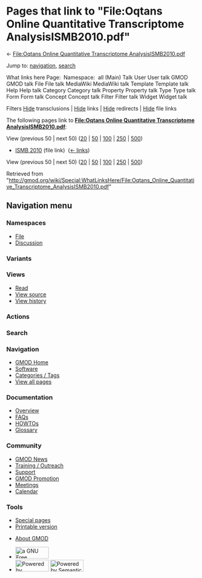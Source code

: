 <div id="mw-page-base" class="noprint">

</div>

<div id="mw-head-base" class="noprint">

</div>

<div id="content" class="mw-body" role="main">

<span id="top"></span>

<div id="mw-js-message" style="display:none;">

</div>



# <span dir="auto">Pages that link to "File:Oqtans Online Quantitative Transcriptome AnalysisISMB2010.pdf"</span>

<div id="bodyContent">

<div id="contentSub">

← [File:Oqtans Online Quantitative Transcriptome
AnalysisISMB2010.pdf](/wiki/File:Oqtans_Online_Quantitative_Transcriptome_AnalysisISMB2010.pdf "File:Oqtans Online Quantitative Transcriptome AnalysisISMB2010.pdf")

</div>

<div id="jump-to-nav" class="mw-jump">

Jump to: [navigation](#mw-navigation), [search](#p-search)

</div>

<div id="mw-content-text">

What links here Page:  Namespace:  all (Main) Talk User User talk GMOD
GMOD talk File File talk MediaWiki MediaWiki talk Template Template talk
Help Help talk Category Category talk Property Property talk Type Type
talk Form Form talk Concept Concept talk Filter Filter talk Widget
Widget talk

Filters
[Hide](/mediawiki/index.php?title=Special:WhatLinksHere/File:Oqtans_Online_Quantitative_Transcriptome_AnalysisISMB2010.pdf&hidetrans=1 "Special:WhatLinksHere/File:Oqtans Online Quantitative Transcriptome AnalysisISMB2010.pdf")
transclusions \|
[Hide](/mediawiki/index.php?title=Special:WhatLinksHere/File:Oqtans_Online_Quantitative_Transcriptome_AnalysisISMB2010.pdf&hidelinks=1 "Special:WhatLinksHere/File:Oqtans Online Quantitative Transcriptome AnalysisISMB2010.pdf")
links \|
[Hide](/mediawiki/index.php?title=Special:WhatLinksHere/File:Oqtans_Online_Quantitative_Transcriptome_AnalysisISMB2010.pdf&hideredirs=1 "Special:WhatLinksHere/File:Oqtans Online Quantitative Transcriptome AnalysisISMB2010.pdf")
redirects \|
[Hide](/mediawiki/index.php?title=Special:WhatLinksHere/File:Oqtans_Online_Quantitative_Transcriptome_AnalysisISMB2010.pdf&hideimages=1 "Special:WhatLinksHere/File:Oqtans Online Quantitative Transcriptome AnalysisISMB2010.pdf")
file links

The following pages link to **[File:Oqtans Online Quantitative
Transcriptome
AnalysisISMB2010.pdf](/wiki/File:Oqtans_Online_Quantitative_Transcriptome_AnalysisISMB2010.pdf "File:Oqtans Online Quantitative Transcriptome AnalysisISMB2010.pdf")**:

View (previous 50 \| next 50)
([20](/mediawiki/index.php?title=Special:WhatLinksHere/File:Oqtans_Online_Quantitative_Transcriptome_AnalysisISMB2010.pdf&limit=20 "Special:WhatLinksHere/File:Oqtans Online Quantitative Transcriptome AnalysisISMB2010.pdf")
\|
[50](/mediawiki/index.php?title=Special:WhatLinksHere/File:Oqtans_Online_Quantitative_Transcriptome_AnalysisISMB2010.pdf&limit=50 "Special:WhatLinksHere/File:Oqtans Online Quantitative Transcriptome AnalysisISMB2010.pdf")
\|
[100](/mediawiki/index.php?title=Special:WhatLinksHere/File:Oqtans_Online_Quantitative_Transcriptome_AnalysisISMB2010.pdf&limit=100 "Special:WhatLinksHere/File:Oqtans Online Quantitative Transcriptome AnalysisISMB2010.pdf")
\|
[250](/mediawiki/index.php?title=Special:WhatLinksHere/File:Oqtans_Online_Quantitative_Transcriptome_AnalysisISMB2010.pdf&limit=250 "Special:WhatLinksHere/File:Oqtans Online Quantitative Transcriptome AnalysisISMB2010.pdf")
\|
[500](/mediawiki/index.php?title=Special:WhatLinksHere/File:Oqtans_Online_Quantitative_Transcriptome_AnalysisISMB2010.pdf&limit=500 "Special:WhatLinksHere/File:Oqtans Online Quantitative Transcriptome AnalysisISMB2010.pdf"))

- [ISMB 2010](/wiki/ISMB_2010 "ISMB 2010") (file link) ‎
  <span class="mw-whatlinkshere-tools">([←
  links](/mediawiki/index.php?title=Special:WhatLinksHere&target=ISMB+2010 "Special:WhatLinksHere"))</span>

View (previous 50 \| next 50)
([20](/mediawiki/index.php?title=Special:WhatLinksHere/File:Oqtans_Online_Quantitative_Transcriptome_AnalysisISMB2010.pdf&limit=20 "Special:WhatLinksHere/File:Oqtans Online Quantitative Transcriptome AnalysisISMB2010.pdf")
\|
[50](/mediawiki/index.php?title=Special:WhatLinksHere/File:Oqtans_Online_Quantitative_Transcriptome_AnalysisISMB2010.pdf&limit=50 "Special:WhatLinksHere/File:Oqtans Online Quantitative Transcriptome AnalysisISMB2010.pdf")
\|
[100](/mediawiki/index.php?title=Special:WhatLinksHere/File:Oqtans_Online_Quantitative_Transcriptome_AnalysisISMB2010.pdf&limit=100 "Special:WhatLinksHere/File:Oqtans Online Quantitative Transcriptome AnalysisISMB2010.pdf")
\|
[250](/mediawiki/index.php?title=Special:WhatLinksHere/File:Oqtans_Online_Quantitative_Transcriptome_AnalysisISMB2010.pdf&limit=250 "Special:WhatLinksHere/File:Oqtans Online Quantitative Transcriptome AnalysisISMB2010.pdf")
\|
[500](/mediawiki/index.php?title=Special:WhatLinksHere/File:Oqtans_Online_Quantitative_Transcriptome_AnalysisISMB2010.pdf&limit=500 "Special:WhatLinksHere/File:Oqtans Online Quantitative Transcriptome AnalysisISMB2010.pdf"))

</div>

<div class="printfooter">

Retrieved from
"<http://gmod.org/wiki/Special:WhatLinksHere/File:Oqtans_Online_Quantitative_Transcriptome_AnalysisISMB2010.pdf>"

</div>

<div id="catlinks" class="catlinks catlinks-allhidden">

</div>

<div class="visualClear">

</div>

</div>

</div>

<div id="mw-navigation">

## Navigation menu

<div id="mw-head">



<div id="left-navigation">

<div id="p-namespaces" class="vectorTabs" role="navigation"
aria-labelledby="p-namespaces-label">

### Namespaces

- <span id="ca-nstab-image"><a
  href="/wiki/File:Oqtans_Online_Quantitative_Transcriptome_AnalysisISMB2010.pdf"
  accesskey="c" title="View the file page [c]">File</a></span>
- <span id="ca-talk"><a
  href="/mediawiki/index.php?title=File_talk:Oqtans_Online_Quantitative_Transcriptome_AnalysisISMB2010.pdf&amp;action=edit&amp;redlink=1"
  accesskey="t"
  title="Discussion about the content page [t]">Discussion</a></span>

</div>

<div id="p-variants" class="vectorMenu emptyPortlet" role="navigation"
aria-labelledby="p-variants-label">

### 

### Variants[](#)

<div class="menu">

</div>

</div>

</div>

<div id="right-navigation">

<div id="p-views" class="vectorTabs" role="navigation"
aria-labelledby="p-views-label">

### Views

- <span id="ca-view">[Read](/wiki/File:Oqtans_Online_Quantitative_Transcriptome_AnalysisISMB2010.pdf)</span>
- <span id="ca-viewsource"><a
  href="/mediawiki/index.php?title=File:Oqtans_Online_Quantitative_Transcriptome_AnalysisISMB2010.pdf&amp;action=edit"
  accesskey="e" title="This page is protected.
  You can view its source [e]">View source</a></span>
- <span id="ca-history"><a
  href="/mediawiki/index.php?title=File:Oqtans_Online_Quantitative_Transcriptome_AnalysisISMB2010.pdf&amp;action=history"
  accesskey="h" title="Past revisions of this page [h]">View history</a></span>

</div>

<div id="p-cactions" class="vectorMenu emptyPortlet" role="navigation"
aria-labelledby="p-cactions-label">

### Actions[](#)

<div class="menu">

</div>

</div>

<div id="p-search" role="search">

### Search

<div id="simpleSearch">

</div>

</div>

</div>

</div>

<div id="mw-panel">

<div id="p-logo" role="banner">

<a href="/wiki/Main_Page"
style="background-image: url(http://gmod.org/images/GMOD-cogs.png);"
title="Visit the main page"></a>

</div>

<div id="p-Navigation" class="portal" role="navigation"
aria-labelledby="p-Navigation-label">

### Navigation

<div class="body">

- <span id="n-GMOD-Home">[GMOD Home](/wiki/Main_Page)</span>
- <span id="n-Software">[Software](/wiki/GMOD_Components)</span>
- <span id="n-Categories-.2F-Tags">[Categories /
  Tags](/wiki/Categories)</span>
- <span id="n-View-all-pages">[View all
  pages](/wiki/Special:AllPages)</span>

</div>

</div>

<div id="p-Documentation" class="portal" role="navigation"
aria-labelledby="p-Documentation-label">

### Documentation

<div class="body">

- <span id="n-Overview">[Overview](/wiki/Overview)</span>
- <span id="n-FAQs">[FAQs](/wiki/Category:FAQ)</span>
- <span id="n-HOWTOs">[HOWTOs](/wiki/Category:HOWTO)</span>
- <span id="n-Glossary">[Glossary](/wiki/Glossary)</span>

</div>

</div>

<div id="p-Community" class="portal" role="navigation"
aria-labelledby="p-Community-label">

### Community

<div class="body">

- <span id="n-GMOD-News">[GMOD News](/wiki/GMOD_News)</span>
- <span id="n-Training-.2F-Outreach">[Training /
  Outreach](/wiki/Training_and_Outreach)</span>
- <span id="n-Support">[Support](/wiki/Support)</span>
- <span id="n-GMOD-Promotion">[GMOD
  Promotion](/wiki/GMOD_Promotion)</span>
- <span id="n-Meetings">[Meetings](/wiki/Meetings)</span>
- <span id="n-Calendar">[Calendar](/wiki/Calendar)</span>

</div>

</div>

<div id="p-tb" class="portal" role="navigation"
aria-labelledby="p-tb-label">

### Tools

<div class="body">

- <span id="t-specialpages"><a href="/wiki/Special:SpecialPages" accesskey="q"
  title="A list of all special pages [q]">Special pages</a></span>
- <span id="t-print"><a
  href="/mediawiki/index.php?title=Special:WhatLinksHere/File:Oqtans_Online_Quantitative_Transcriptome_AnalysisISMB2010.pdf&amp;printable=yes"
  rel="alternate" accesskey="p"
  title="Printable version of this page [p]">Printable version</a></span>

</div>

</div>

</div>

</div>

<div id="footer" role="contentinfo">

- <span id="footer-places-about">[About
  GMOD](/wiki/GMOD:About "GMOD:About")</span>

<!-- -->

- <span id="footer-copyrightico">[<img src="http://www.gnu.org/graphics/gfdl-logo-small.png" width="88"
  height="31" alt="a GNU Free Documentation License" />](http://www.gnu.org/licenses/fdl-1.3.html)</span>
- <span id="footer-poweredbyico">[<img src="/mediawiki/skins/common/images/poweredby_mediawiki_88x31.png"
  width="88" height="31" alt="Powered by MediaWiki" />](//www.mediawiki.org/)
  [<img
  src="/mediawiki/extensions/SemanticMediaWiki/includes/../resources/images/smw_button.png"
  width="88" height="31" alt="Powered by Semantic MediaWiki" />](https://www.semantic-mediawiki.org/wiki/Semantic_MediaWiki)</span>

<div style="clear:both">

</div>

</div>
